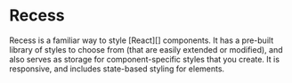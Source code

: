 # Recess

Recess is a familiar way to style [React][] components. It has a pre-built library of styles to choose from (that are easily 
extended or modified), and also serves as storage for component-specific styles that you create. It is responsive, and includes state-based
styling for elements.
